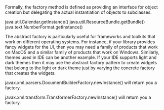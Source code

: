 Formally, the factory method is defined as providing an interface for object creation but delegating the actual instantiation of objects to subclasses.

java.util.Calendar.getInstance()
java.util.ResourceBundle.getBundle()
java.text.NumberFormat.getInstance()

The abstract factory is particularly useful for frameworks and toolkits that work on different operating systems. For instance, if your library provides fancy widgets for the UI, then you may need a family of products that work on MacOS and a similar family of products that work on Windows. Similarly, themes used in IDE can be another example. If your IDE supports light and dark themes then it may use the abstract factory pattern to create widgets that belong to the light or dark theme just by varying the concrete factory that creates the widgets.

javax.xml.parsers.DocumentBuilderFactory.newInstance() will return you a factory.

javax.xml.transform.TransformerFactory.newInstance() will return you a factory.